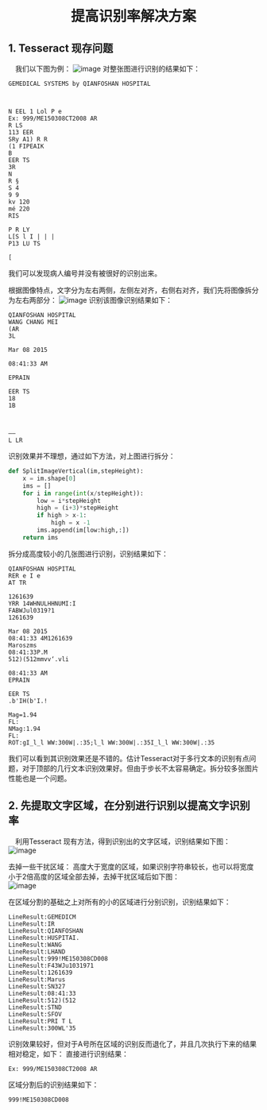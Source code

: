 # <center> 提高识别率解决方案
## 1. Tesseract 现存问题
&emsp;我们以下图为例：
![image](https://wanyonggangdage.github.io/Images/13.png)
对整张图进行识别的结果如下：
```
GEMEDICAL SYSTEMS by QIANFOSHAN HOSPITAL

 

N EEL 1 Lol P e
Ex: 999/ME150308CT2008 AR
R LS
113 EER
SRy A1) R R
(1 FIPEAIK
B
EER TS
3R
N
R §
S 4
9 9
kv 120
mé 220
RIS

P R LY
L[S l I | | |
P13 LU TS

[
```

我们可以发现病人编号并没有被很好的识别出来。

根据图像特点，文字分为左右两侧，左侧左对齐，右侧右对齐，我们先将图像拆分为左右两部分：
![image](https://wanyonggangdage.github.io/Images/14.PNG)
识别该图像识别结果如下：
```
QIANFOSHAN HOSPITAL
WANG CHANG MEI
(AR
3L

Mar 08 2015

08:41:33 AM

EPRAIN

EER TS
18
1B

 

——
L LR
```

识别效果并不理想，通过如下方法，对上图进行拆分：

```Python
def SplitImageVertical(im,stepHeight):
    x = im.shape[0]
    ims = []
    for i in range(int(x/stepHeight)):
        low = i*stepHeight
        high = (i+3)*stepHeight
        if high > x-1:
            high = x -1
        ims.append(im[low:high,:])
    return ims
```

拆分成高度较小的几张图进行识别，识别结果如下：

```
QIANFOSHAN HOSPITAL
RER e I e
AT TR

1261639
YRR 14WHNULHHNUMI:I
FABWJul0319?1
1261639

Mar 08 2015
08:41:33 4M1261639
Maroszms
08:41:33P.M
512)(512mmvv‘.vli

08:41:33 AM
EPRAIN

EER TS
.b'IH(b'I.!

Mag=1.94
FL:
NMag:1.94
FL:
ROT:gI_l_l WW:300W|.:35;l_l WW:300W|.:35I_l_l WW:300W|.:35
```

我们可以看到其识别效果还是不错的。估计Tesseract对于多行文本的识别有点问题，对于顶部的几行文本识别效果好。但由于步长不太容易确定。拆分较多张图片性能也是一个问题。

## 2. 先提取文字区域，在分别进行识别以提高文字识别率
&emsp;利用Tesseract 现有方法，得到识别出的文字区域，识别结果如下图：  
 ![image](https://wanyonggangdage.github.io/Images/16.PNG)

 去掉一些干扰区域： 高度大于宽度的区域，如果识别字符串较长，也可以将宽度小于2倍高度的区域全部去掉，去掉干扰区域后如下图：  
  ![image](https://wanyonggangdage.github.io/Images/15.PNG)

在区域分割的基础之上对所有的小的区域进行分别识别，识别结果如下：
```
LineResult:GEMEDICM
LineResult:IR
LineResult:QIANFOSHAN
LineResult:HUSPITAI.
LineResult:WANG
LineResult:LHAND
LineResult:999!ME150308CD008
LineResult:F43WJu1031971
LineResult:1261639
LineResult:Marus
LineResult:SN327
LineResult:08:41:33
LineResult:512)(512
LineResult:STND
LineResult:SFOV
LineResult:PRI T L
LineResult:300WL'35
```

识别效果较好，但对于A号所在区域的识别反而退化了，并且几次执行下来的结果相对稳定，如下：
直接进行识别结果：
```
Ex: 999/ME150308CT2008 AR
```
区域分割后的识别结果如下：
```
999!ME150308CD008
```
